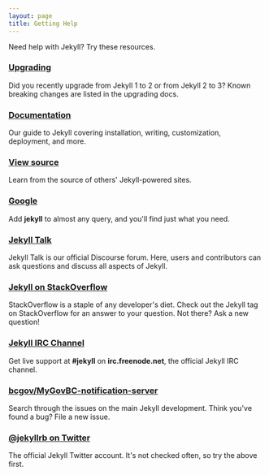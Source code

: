 ```yaml
---
layout: page
title: Getting Help
---
```


Need help with Jekyll? Try these resources.

### [Upgrading](/docs/upgrading/)

Did you recently upgrade from Jekyll 1 to 2 or from Jekyll 2 to 3?
Known breaking changes are listed in the upgrading docs.

### [Documentation](/docs/home/)

Our guide to Jekyll covering installation, writing, customization, deployment, and more.

### [View source](https://github.com/bcgov/MyGovBC-notification-server/wiki/sites)

Learn from the source of others' Jekyll-powered sites.

### [Google](https://www.google.com/?q=jekyll)

Add **jekyll** to almost any query, and you'll find just what you need.

### [Jekyll Talk](https://talk.jekyllrb.com/)

Jekyll Talk is our official Discourse forum. Here, users and contributors
can ask questions and discuss all aspects of Jekyll.

### [Jekyll on StackOverflow](https://stackoverflow.com/questions/tagged/jekyll)

StackOverflow is a staple of any developer's diet. Check out the Jekyll tag
on StackOverflow for an answer to your question. Not there? Ask a new
question!

### [Jekyll IRC Channel](irc:irc.freenode.net/jekyll)

Get live support at **#jekyll** on **irc.freenode.net**, the official
Jekyll IRC channel.

### [bcgov/MyGovBC-notification-server](https://github.com/bcgov/MyGovBC-notification-server/issues)

Search through the issues on the main Jekyll development. Think you've
found a bug? File a new issue.

### [@jekyllrb on Twitter](https://twitter.com/jekyllrb)

The official Jekyll Twitter account. It's not checked often, so try the
above first.
